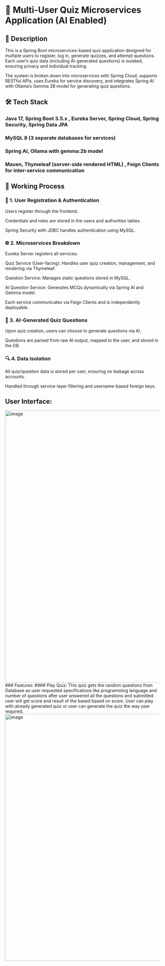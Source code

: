 # 🧠 Multi-User Quiz Microservices Application (AI Enabled)
## 📘 Description
This is a Spring Boot microservices-based quiz application designed for multiple users to register, log in, generate quizzes, and attempt questions. Each user’s quiz data (including AI-generated questions) is isolated, ensuring privacy and individual tracking.

The system is broken down into microservices with Spring Cloud, supports RESTful APIs, uses Eureka for service discovery, and integrates Spring AI with Ollama’s Gemma 2B model for generating quiz questions.


## 🛠️ Tech Stack
### Java 17, Spring Boot 3.5.x , Eureka Server, Spring Cloud, Spring Security, Spring Data JPA
###  MySQL 8 (3 separate databases for services)
### Spring AI, Ollama with gemma:2b model
### Maven, Thymeleaf (server-side rendered HTML) , Feign Clients for inter-service communication


## 🔄 Working Process
### 🔐 1. User Registration & Authentication
  Users register through the frontend.

  Credentials and roles are stored in the users and authorities tables.

  Spring Security with JDBC handles authentication using MySQL.

### 🌐 2. Microservices Breakdown
  Eureka Server registers all services.

  Quiz Service (User-facing): Handles user quiz creation, management, and rendering via Thymeleaf.

  Question Service: Manages static questions stored in MySQL.

  AI Question Service: Generates MCQs dynamically via Spring AI and Gemma model.

  Each service communicates via Feign Clients and is independently deployable.

### 🤖 3. AI-Generated Quiz Questions
  Upon quiz creation, users can choose to generate questions via AI.

  Questions are parsed from raw AI output, mapped to the user, and stored in the DB.

### 🔍 4. Data Isolation
  All quiz/question data is stored per user, ensuring no leakage across accounts.

  Handled through service-layer filtering and username-based foreign keys.

## User Interface:
 <img width="885" alt="image" src="https://github.com/user-attachments/assets/8449e817-f16e-4007-8eec-d4e7961896ef" />
### Features:
#### Play Quiz:
      This quiz gets the random questions from Database as user requested specifications like programming language and number of questions after user answered all the questions and submitted user will get score and result of the based based on score.
      User can play with already generated quiz or user can generate the quiz the way user required.
      <img width="803" alt="image" src="https://github.com/user-attachments/assets/1eae32a4-8111-45fc-9913-5edefe1deaf1" />



 




